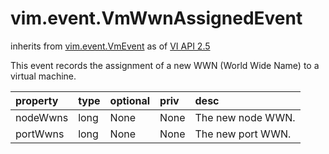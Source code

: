 vim.event.VmWwnAssignedEvent
============================
inherits from [vim.event.VmEvent](docs/vim.event.VmEvent.md)
as of [VI API 2.5](vim.version.md#vim.version.version2)


This event records the assignment of a new WWN (World Wide Name)   to a virtual machine.

| property | type | optional | priv | desc |
|:---------|:-----|:---------|:-----|:-----|
| nodeWwns | long | None | None | The new node WWN. |
| portWwns | long | None | None | The new port WWN. |


